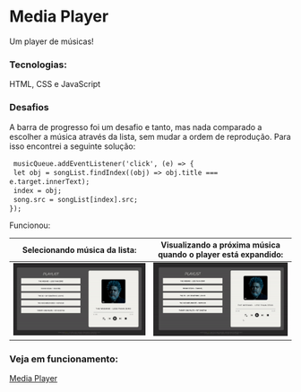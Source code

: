 # Media Player
Um player de músicas!

### Tecnologias:
HTML,
CSS e
JavaScript

  ### Desafios
  A barra de progresso foi um desafio e tanto, mas nada comparado a escolher a música através da lista, sem mudar a ordem de reprodução. Para isso encontrei a seguinte solução: 
 ~~~
  musicQueue.addEventListener('click', (e) => {
  let obj = songList.findIndex((obj) => obj.title === e.target.innerText);
  index = obj;
  song.src = songList[index].src;
});
~~~

Funcionou:


|   Selecionando música da lista:   |   Visualizando a próxima música quando o player está expandido:   |
| :-------------------------------: | :-----------------------------: |
| ![](assets/images/selecionar.gif) | ![](assets/images/expandir.gif) |



### Veja em funcionamento:
 <a href="https://m0nicavaz.github.io/mediaPlayer/"> Media Player </a> 
